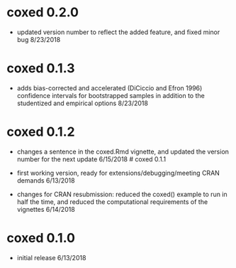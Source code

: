 <!-- README.md is generated from README.Rmd. Please edit that file -->
coxed 0.2.0
===========

-   updated version number to reflect the added feature, and fixed minor bug 8/23/2018

coxed 0.1.3
===========

-   adds bias-corrected and accelerated (DiCiccio and Efron 1996) confidence intervals for bootstrapped samples in addition to the studentized and empirical options 8/23/2018

coxed 0.1.2
===========

-   changes a sentence in the coxed.Rmd vignette, and updated the version number for the next update 6/15/2018 \# coxed 0.1.1

-   first working version, ready for extensions/debugging/meeting CRAN demands 6/13/2018

-   changes for CRAN resubmission: reduced the coxed() example to run in half the time, and reduced the computational requirements of the vignettes 6/14/2018

coxed 0.1.0
===========

-   initial release 6/13/2018
